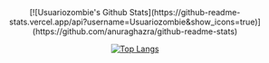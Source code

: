  <center>[![Usuariozombie's Github Stats](https://github-readme-stats.vercel.app/api?username=Usuariozombie&show_icons=true)](https://github.com/anuraghazra/github-readme-stats)

[![Top Langs](https://github-readme-stats.vercel.app/api/top-langs/?username=Usuariozombie)](https://github.com/anuraghazra/github-readme-stats)</center>
